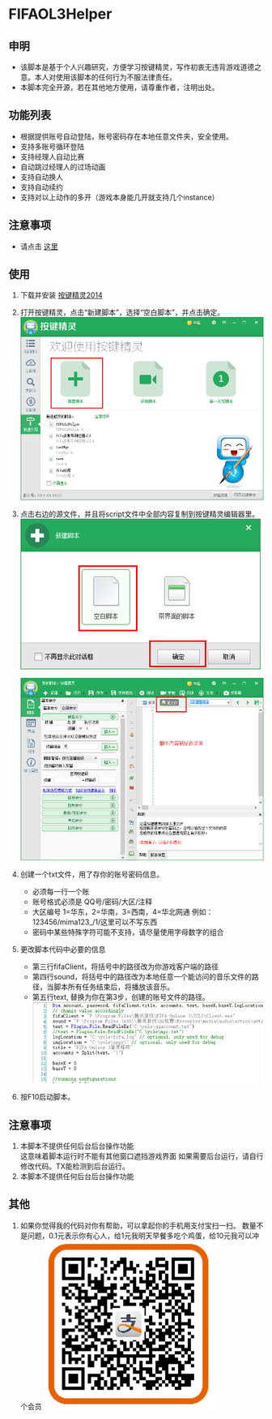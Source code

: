 FIFAOL3Helper
=============

## 申明
  -  该脚本是基于个人兴趣研究，方便学习按键精灵，写作初衷无违背游戏道德之意。本人对使用该脚本的任何行为不服法律责任。
  -  本脚本完全开源，若在其他地方使用，请尊重作者，注明出处。

## 功能列表
  -  根据提供账号自动登陆，账号密码存在本地任意文件夹，安全使用。
  -  支持多账号循环登陆
  -  支持经理人自动比赛
  -  自动跳过经理人的过场动画
  -  支持自动换人
  -  支持自动续约
  -  支持对以上动作的多开（游戏本身能几开就支持几个instance）

## 注意事项
  -  请点击 [这里](http://blog.yole.me/fifaol3helper%E4%BD%BF%E7%94%A8%E6%B3%A8%E6%84%8F%E4%BA%8B%E9%A1%B9/)

## 使用
  1.  下载并安装 [按键精灵2014](http://www.anjian.com/downloading2014.html)
  2.  打开按键精灵，点击“新建脚本”，选择“空白脚本”，并点击确定。
      ![Alt text](https://raw.githubusercontent.com/YoleYu/FIFAOL3Helper/3227599ba5aa65ddf55e7c84bc8018c44cf7eed0/1.jpg)   
      
  3.  点击右边的源文件，并且将script文件中全部内容复制到按键精灵编辑器里。
      ![Alt text](https://raw.githubusercontent.com/YoleYu/FIFAOL3Helper/3227599ba5aa65ddf55e7c84bc8018c44cf7eed0/2.jpg)    
      
      ![Alt text](https://raw.githubusercontent.com/YoleYu/FIFAOL3Helper/3227599ba5aa65ddf55e7c84bc8018c44cf7eed0/3.jpg)

  4.  创建一个txt文件，用了存你的账号密码信息。
      -   必须每一行一个账
      -   账号格式必须是 QQ号/密码/大区/注释      
      -   大区编号 1=华东，2=华南，3=西南，4=华北网通
     例如：123456/mima123_/1/这里可以不写东西   
      -   密码中某些特殊字符可能不支持，请尽量使用字母数字的组合
  5.  更改脚本代码中必要的信息
      -   第三行fifaClient，将括号中的路径改为你游戏客户端的路径
      -   第四行sound，将括号中的路径改为本地任意一个能访问的音乐文件的路径，当脚本所有任务结束后，将播放该音乐。
      -   第五行text, 替换为你在第3步，创建的账号文件的路径。
      ![Alt text](https://raw.githubusercontent.com/YoleYu/FIFAOL3Helper/images/configSample.jpg)
  6.  按F10启动脚本。

## 注意事项
 1.  本脚本不提供任何后台后台操作功能    
      这意味着脚本运行时不能有其他窗口遮挡游戏界面
      如果需要后台运行，请自行修改代码。TX能检测到后台运行。
 2.  本脚本不提供任何后台后台操作功能    

## 其他
 1. 如果你觉得我的代码对你有帮助，可以拿起你的手机用支付宝扫一扫。
数量不是问题，0.1元表示你有心人，给1元我明天早餐多吃个鸡蛋，给10元我可以冲个会员
      ![Alt text](https://raw.githubusercontent.com/YoleYu/FIFAOL3Helper/images/alipay.jpg)

